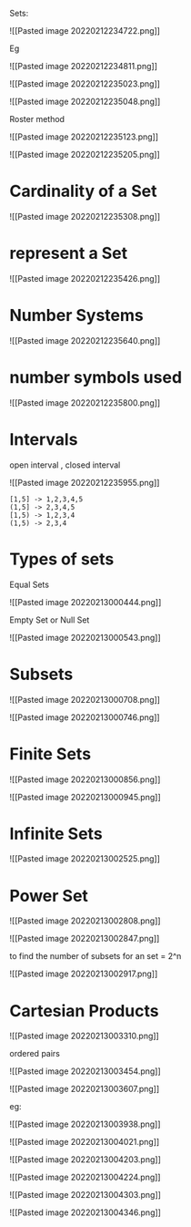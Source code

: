 Sets:

![[Pasted image 20220212234722.png]]

Eg

![[Pasted image 20220212234811.png]]

![[Pasted image 20220212235023.png]]

![[Pasted image 20220212235048.png]]

Roster method

![[Pasted image 20220212235123.png]]

![[Pasted image 20220212235205.png]]

# Cardinality of a Set

![[Pasted image 20220212235308.png]]

# represent a Set

![[Pasted image 20220212235426.png]]

# Number Systems

![[Pasted image 20220212235640.png]]

# number symbols used

![[Pasted image 20220212235800.png]]

# Intervals

open interval , closed interval

![[Pasted image 20220212235955.png]]

```
[1,5] -> 1,2,3,4,5
(1,5] -> 2,3,4,5
[1,5) -> 1,2,3,4
(1,5) -> 2,3,4
```

# Types of sets

Equal Sets

![[Pasted image 20220213000444.png]]

Empty Set or Null Set


![[Pasted image 20220213000543.png]]


# Subsets

![[Pasted image 20220213000708.png]]


![[Pasted image 20220213000746.png]]

# Finite Sets

![[Pasted image 20220213000856.png]]

![[Pasted image 20220213000945.png]]

# Infinite Sets

![[Pasted image 20220213002525.png]]

# Power Set

![[Pasted image 20220213002808.png]]

![[Pasted image 20220213002847.png]]

to find the number of subsets  for an set = 2^n

![[Pasted image 20220213002917.png]]

# Cartesian Products

![[Pasted image 20220213003310.png]]

ordered pairs

![[Pasted image 20220213003454.png]]

![[Pasted image 20220213003607.png]]

eg:

![[Pasted image 20220213003938.png]]

![[Pasted image 20220213004021.png]]

![[Pasted image 20220213004203.png]]

![[Pasted image 20220213004224.png]]

![[Pasted image 20220213004303.png]]

![[Pasted image 20220213004346.png]]

